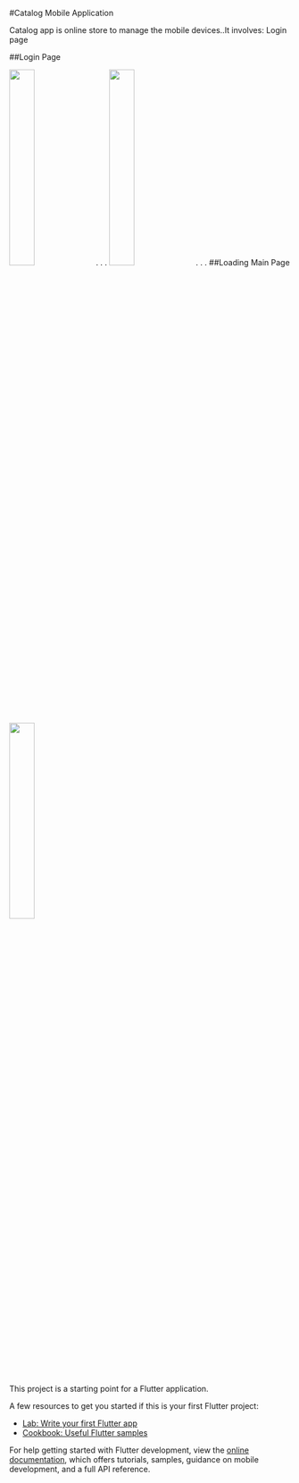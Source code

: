 #Catalog Mobile Application

Catalog app is online store to manage the mobile devices..It involves:
Login page

##Login Page

<img src="https://user-images.githubusercontent.com/72975725/212965982-77a5fb3e-ae16-4c85-90fd-68eac89fbd7e.jpg" width=30% height=30%>
.
.
.
<img src="https://user-images.githubusercontent.com/72975725/212969132-1ea6e85d-c13a-4df0-b6f9-68b8594bf105.jpg" width=30% height=30%>
.
.
.
##Loading Main Page
<img src="https://user-images.githubusercontent.com/72975725/212976090-092e63a3-445b-43f5-b84c-10ee986b778d.jpg" width=30% height=30%>



This project is a starting point for a Flutter application.

A few resources to get you started if this is your first Flutter project:

- [Lab: Write your first Flutter app](https://docs.flutter.dev/get-started/codelab)
- [Cookbook: Useful Flutter samples](https://docs.flutter.dev/cookbook)

For help getting started with Flutter development, view the
[online documentation](https://docs.flutter.dev/), which offers tutorials,
samples, guidance on mobile development, and a full API reference.
